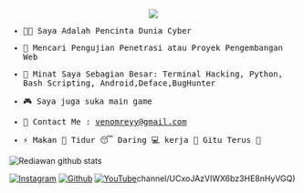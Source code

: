 <p align="center"><img src="https://l.top4top.io/p_2046gbqhs0.jpg" /></p>

<samp>
  
- 👨‍💻 Saya Adalah Pencinta Dunia Cyber

- 🤝 Mencari Pengujian Penetrasi atau Proyek Pengembangan Web

- 🎲 Minat Saya Sebagian Besar: Terminal Hacking, Python, Bash Scripting, Android,Deface,BugHunter

- 🎮 Saya juga suka main game

- 📧 Contact Me : venomreyy@gmail.com</a>

- ⚡ Makan 🍔 Tidur 😴 Daring 💻 kerja 💼 Gitu Terus 🔁

</samp>

![Rediawan github stats](https://github-readme-stats.vercel.app/api?username=Rediawan&show_icons=true&hide_border=true&theme=dark) <br>


[![Instagram](https://img.shields.io/badge/-Instagram-bc2a8d?style=flat&logo=Instagram&logoColor=white)](https://instagram.com/venom_cyber_security?utm_medium=copy_link)
[![Github](https://img.shields.io/badge/-Github-000000?style=flat&logo=Github&logoColor=white)](https://github.com/Rediawan)
[![YouTube](https://img.shields.io/badge/-YouTube-FC2503?style=flat&logo=YouTube&logoColor=white)](https://youtube.com/channel/UCxoJAzVIWX6bz3HE8nHyVGQ)channel/UCxoJAzVIWX6bz3HE8nHyVGQ)
